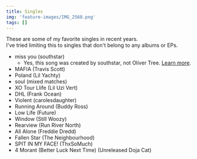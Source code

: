 ```yaml
---
title: Singles
img: 'feature-images/IMG_2568.png'
tags: []
---
```


These are some of my favorite singles in recent years. \
I've tried limiting this to singles that don't belong to any albums or EPs.

<!--more-->

- miss you (southstar)
  - Yes, this song was created by southstar, not Oliver Tree. [Learn more](/music/discussion/miss-you).
- MAFIA (Travis Scott)
- Poland (Lil Yachty)
- soul (mixed matches)
- XO Tour Llife (Lil Uzi Vert)
- DHL (Frank Ocean)
- Violent (carolesdaughter)
- Running Around (Buddy Ross)
- Low Life (Future)
- Window (Still Woozy)
- Rearview (Run River North)
- All Alone (Freddie Dredd)
- Fallen Star (The Neighbourhood)
- SPIT IN MY FACE! (ThxSoMuch)
- 4 Morant (Better Luck Next Time) (Unreleased Doja Cat)
